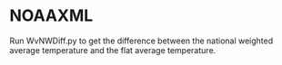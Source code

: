 # NOAAXML

Run WvNWDiff.py to get the difference between the national weighted average temperature and the flat average temperature.
